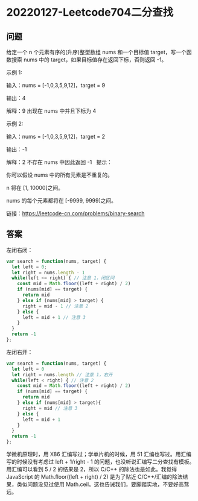 # 20220127-Leetcode704二分查找

## 问题

给定一个 n 个元素有序的(升序)整型数组 nums 和一个目标值 target，写一个函数搜索 nums 中的 target，如果目标值存在返回下标，否则返回 -1。

示例 1:

输入：nums = [-1,0,3,5,9,12]，target = 9

输出：4

解释：9 出现在 nums 中并且下标为 4

示例 2:

输入：nums = [-1,0,3,5,9,12]，target = 2

输出：-1

解释：2 不存在 nums 中因此返回 -1
 
提示：

你可以假设 nums 中的所有元素是不重复的。

n 将在 [1, 10000]之间。

nums 的每个元素都将在 [-9999, 9999]之间。

链接：https://leetcode-cn.com/problems/binary-search

## 答案

左闭右闭：

```JavaScript
var search = function(nums, target) {
  let left = 0;
  let right = nums.length - 1
  while(left <= right) { // 注意 1，闭区间
    const mid = Math.floor((left + right) / 2)
    if (nums[mid] == target) {
      return mid
    } else if (nums[mid] > target) {
      right = mid - 1 // 注意 2
    } else {
      left = mid + 1 // 注意 3
    }
  }
  return -1
};
```

左闭右开：

```JavaScript
var search = function(nums, target) {
  let left = 0
  let right = nums.length // 注意 1，右开
  while(left < right) { // 注意 2
    const mid = Math.floor((left + right) / 2)
    if (nums[mid] == target) {
      return mid
    } else if (nums[mid] > target){
      right = mid // 注意 3
    } else {
      left = mid + 1
    }
  }
  return -1
};
```

学微机原理时，用 X86 汇编写过；学单片机的时候，用 51 汇编也写过。用汇编写的时候没有考虑过 left + 1/right - 1 的问题，也没听说汇编写二分查找有模板。用汇编可以看到 5 / 2 的结果是 2，所以 C/C++ 的除法也是如此。我觉得 JavaScript 的 Math.floor((left + right) / 2) 是为了贴近 C/C++/汇编的除法结果，类似问题没见过使用 Math.ceil。这也告诫我们，要脚踏实地，不要好高骛远。



